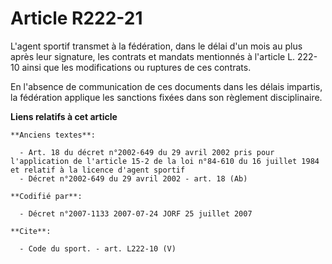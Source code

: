 # Article R222-21

L'agent sportif transmet à la fédération, dans le délai d'un mois au plus après leur signature, les contrats et mandats
mentionnés à l'article L. 222-10 ainsi que les modifications ou ruptures de ces contrats. 

En l'absence de communication de ces documents dans les délais impartis, la fédération applique les sanctions fixées dans son
règlement disciplinaire.

**Liens relatifs à cet article**

	**Anciens textes**:

	  - Art. 18 du décret n°2002-649 du 29 avril 2002 pris pour l'application de l'article 15-2 de la loi n°84-610 du 16 juillet 1984 et relatif à la licence d'agent sportif
	  - Décret n°2002-649 du 29 avril 2002 - art. 18 (Ab)

	**Codifié par**:

	  - Décret n°2007-1133 2007-07-24 JORF 25 juillet 2007

	**Cite**:

	  - Code du sport. - art. L222-10 (V)
